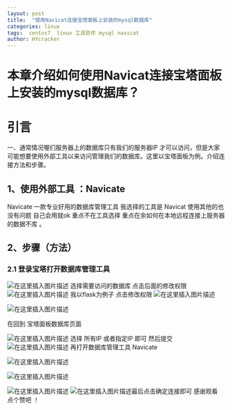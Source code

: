 ```yaml
---
layout: post
title:  "使用Navicat连接宝塔面板上安装的mysql数据库"
categories: linux
tags:  centos7  linux 工具软件 mysql navicat  
author: HYcracker
---
```


# 本章介绍如何使用Navicat连接宝塔面板上安装的mysql数据库？
# 引言
一、通常情况喔们服务器上的数据库只有我们的服务器IP 才可以访问，但是大家可能想要使用外部工具以来访问管理我们的数据库。这里以宝塔面板为例。介绍连接方法和步骤。

## 1、使用外部工具  ：Navicate  
Navicate  一款专业好用的数据库管理工具
我选择的工具是  Navicat  使用其他的也没有问题 自己会用就ok 重点不在工具选择  重点在余如何在本地远程连接上服务器的数据不库 。
## 2、步骤（方法）
>









### 2.1 登录宝塔打开数据库管理工具
![在这里插入图片描述](https://img-blog.csdnimg.cn/e727c482215d4baf9a5367d5c140ffdf.png?x-oss-process=image/watermark,type_d3F5LXplbmhlaQ,shadow_50,text_Q1NETiBA5a-S5L6d56eR5oqA,size_20,color_FFFFFF,t_70,g_se,x_16)
选择需要访问的数据库  点击后面的修改权限
![在这里插入图片描述](https://img-blog.csdnimg.cn/f6c9181d98c44e4880efc72ae7c7d133.png?x-oss-process=image/watermark,type_d3F5LXplbmhlaQ,shadow_50,text_Q1NETiBA5a-S5L6d56eR5oqA,size_20,color_FFFFFF,t_70,g_se,x_16)
我以flask为例子   点击修改权限
![在这里插入图片描述](https://img-blog.csdnimg.cn/498ffb4c184b422eaf2932c38f59949a.png?x-oss-process=image/watermark,type_d3F5LXplbmhlaQ,shadow_50,text_Q1NETiBA5a-S5L6d56eR5oqA,size_20,color_FFFFFF,t_70,g_se,x_16)


![在这里插入图片描述](https://img-blog.csdnimg.cn/4dcdc17080ef49b0926346fdda459a88.png?x-oss-process=image/watermark,type_d3F5LXplbmhlaQ,shadow_50,text_Q1NETiBA5a-S5L6d56eR5oqA,size_20,color_FFFFFF,t_70,g_se,x_16)

在回到 宝塔面板数据库页面

![在这里插入图片描述](https://img-blog.csdnimg.cn/c6410720c5f44a899bfafc86791fbb29.png?x-oss-process=image/watermark,type_d3F5LXplbmhlaQ,shadow_50,text_Q1NETiBA5a-S5L6d56eR5oqA,size_20,color_FFFFFF,t_70,g_se,x_16)
选择 所有IP 或者指定IP 即可 然后提交
![在这里插入图片描述](https://img-blog.csdnimg.cn/10b37d8ebb1e40bdae2d9ba49f1dc68c.png?x-oss-process=image/watermark,type_d3F5LXplbmhlaQ,shadow_50,text_Q1NETiBA5a-S5L6d56eR5oqA,size_20,color_FFFFFF,t_70,g_se,x_16)
再打开数据库管理工具 Navicate

![在这里插入图片描述](https://img-blog.csdnimg.cn/23fb5521b59b483b8ac437e14bb62b3f.png)

![在这里插入图片描述](https://img-blog.csdnimg.cn/1a7e0b91f18e453c90151a92646bf1b2.png?x-oss-process=image/watermark,type_d3F5LXplbmhlaQ,shadow_50,text_Q1NETiBA5a-S5L6d56eR5oqA,size_20,color_FFFFFF,t_70,g_se,x_16)



![在这里插入图片描述](https://img-blog.csdnimg.cn/0e2f39f2594b4de59696fd626cdffe94.png?x-oss-process=image/watermark,type_d3F5LXplbmhlaQ,shadow_50,text_Q1NETiBA5a-S5L6d56eR5oqA,size_20,color_FFFFFF,t_70,g_se,x_16)
![在这里插入图片描述](https://img-blog.csdnimg.cn/9a6ccf4ea1014edea4a5c11db663f64f.png?x-oss-process=image/watermark,type_d3F5LXplbmhlaQ,shadow_50,text_Q1NETiBA5a-S5L6d56eR5oqA,size_20,color_FFFFFF,t_70,g_se,x_16)最后点击确定连接即可 
 感谢观看  点个赞吧  ！










